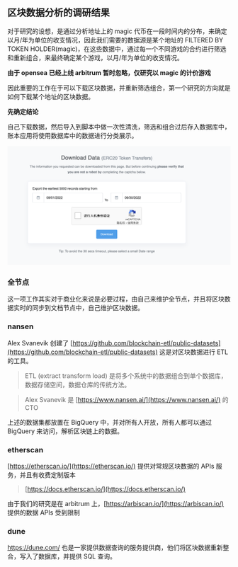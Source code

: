 ## 区块数据分析的调研结果

对于研究的设想，是通过分析地址上的 magic 代币在一段时间内的分布，来确定以月/年为单位的收支情况，因此我们需要的数据源是某个地址的 FILTERED BY TOKEN HOLDER(magic)，在这些数据中，通过每一个不同游戏的合约进行筛选和重新组合，来最终确定某个游戏，以月/年为单位的收支情况。

**由于 opensea 已经上线 arbitrum 暂时忽略，仅研究以 magic 的计价游戏**

因此重要的工作在于可以下载区块数据，并重新筛选组合，第一个研究的方向就是如何下载某个地址的区块数据。

**先确定结论**

自己下载数据，然后导入到脚本中做一次性清洗，筛选和组合过后存入数据库中，账本应用将使用数据库中的数据进行分类展示。

![](./images/arb-01.png)


### 全节点

这一项工作其实对于商业化来说是必要过程，由自己来维护全节点，并且将区块数据实时的同步到文档节点中，自己维护区块数据。

### nansen

Alex Svanevik 创建了 [https://github.com/blockchain-etl/public-datasets](https://github.com/blockchain-etl/public-datasets) 这是对区块数据进行 ETL 的工具。

> ETL (extract transform load) 是将多个系统中的数据组合到单个数据库，数据存储空间，数据仓库的传统方法。

> Alex Svanevik 是 [https://www.nansen.ai/](https://www.nansen.ai/) 的 CTO

上述的数据集都放置在 BigQuery 中，并对所有人开放，所有人都可以通过 BigQuery 来访问，解析区块链上的数据。

### etherscan

[https://etherscan.io/](https://etherscan.io/) 提供对常规区块数据的 APIs 服务，并且有收费定制版本

> [https://docs.etherscan.io/](https://docs.etherscan.io/)

由于我们的研究是在 arbitrum 上，[https://arbiscan.io/](https://arbiscan.io/) 提供的数据 APIs 受到限制

### dune

https://dune.com/ 也是一家提供数据查询的服务提供商，他们将区块数据重新整合，写入了数据库，并提供 SQL 查询。


